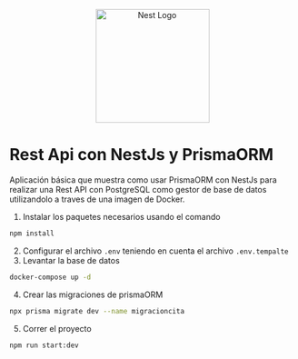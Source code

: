 <p align="center">
  <a href="http://nestjs.com/" target="blank"><img src="https://nestjs.com/img/logo-small.svg" width="200" alt="Nest Logo" /></a>
</p>

# Rest Api con NestJs y PrismaORM

Aplicación básica que muestra como usar PrismaORM con NestJs para realizar una Rest API
con PostgreSQL como gestor de base de datos utilizandolo a traves de una imagen de Docker.

1. Instalar los paquetes necesarios usando el comando

```bash
npm install
```

2. Configurar el archivo `.env` teniendo en cuenta el archivo `.env.tempalte`
3. Levantar la base de datos

```bash
docker-compose up -d
```

4. Crear las migraciones de prismaORM

```bash
npx prisma migrate dev --name migracioncita
```

5. Correr el proyecto

```bash
npm run start:dev
```



